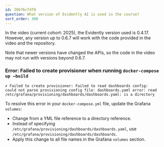 ```yaml
---
id: 28676cfdf9
question: What version of Evidently AI is used in the course?
sort_order: 300
---
```


In the video (current cohort: 2025), the Evidently version used is 0.4.17. However, any version up to 0.6.7 will work with the code provided in the video and the repository.

Note that newer versions have changed the APIs, so the code in the video may not run with versions beyond 0.6.7.

### Error: Failed to create provisioner when running `docker-compose up –build`

```
✗ Failed to create provisioner: Failed to read dashboards config: could not parse provisioning config file: dashboards.yaml error: read /etc/grafana/provisioning/dashboards/dashboards.yaml: is a directory
```

To resolve this error in your `docker-compose.yml` file, update the Grafana `volumes`:

- Change from a YML file reference to a directory reference.
- Instead of specifying `/etc/grafana/provisioning/dashboards/dashboards.yaml`, use `/etc/grafana/provisioning/dashboards/dashboards`.
- Apply this change to all file names in the Grafana `volumes` section.
